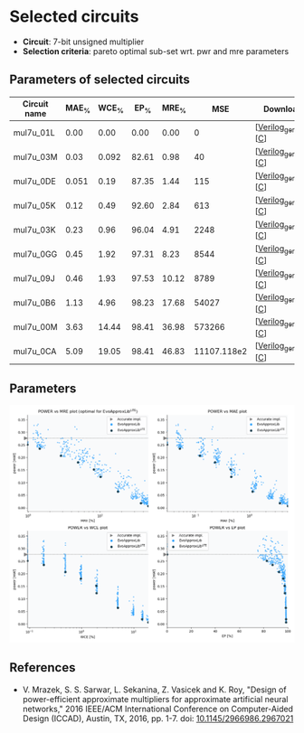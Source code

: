 
Selected circuits
===================
 - **Circuit**: 7-bit unsigned multiplier
 - **Selection criteria**: pareto optimal sub-set wrt. pwr and mre parameters

Parameters of selected circuits
----------------------------

| Circuit name | MAE<sub>%</sub> | WCE<sub>%</sub> | EP<sub>%</sub> | MRE<sub>%</sub> | MSE | Download |
| --- |  --- | --- | --- | --- | --- | --- | 
| mul7u_01L | 0.00 | 0.00 | 0.00 | 0.00 | 0 |  [[Verilog<sub>generic</sub>](mul7u_01L.v)]  [[C](mul7u_01L.c)] |
| mul7u_03M | 0.03 | 0.092 | 82.61 | 0.98 | 40 |  [[Verilog<sub>generic</sub>](mul7u_03M.v)]  [[C](mul7u_03M.c)] |
| mul7u_0DE | 0.051 | 0.19 | 87.35 | 1.44 | 115 |  [[Verilog<sub>generic</sub>](mul7u_0DE.v)]  [[C](mul7u_0DE.c)] |
| mul7u_05K | 0.12 | 0.49 | 92.60 | 2.84 | 613 |  [[Verilog<sub>generic</sub>](mul7u_05K.v)]  [[C](mul7u_05K.c)] |
| mul7u_03K | 0.23 | 0.96 | 96.04 | 4.91 | 2248 |  [[Verilog<sub>generic</sub>](mul7u_03K.v)]  [[C](mul7u_03K.c)] |
| mul7u_0GG | 0.45 | 1.92 | 97.31 | 8.23 | 8544 |  [[Verilog<sub>generic</sub>](mul7u_0GG.v)]  [[C](mul7u_0GG.c)] |
| mul7u_09J | 0.46 | 1.93 | 97.53 | 10.12 | 8789 |  [[Verilog<sub>generic</sub>](mul7u_09J.v)]  [[C](mul7u_09J.c)] |
| mul7u_0B6 | 1.13 | 4.96 | 98.23 | 17.68 | 54027 |  [[Verilog<sub>generic</sub>](mul7u_0B6.v)]  [[C](mul7u_0B6.c)] |
| mul7u_00M | 3.63 | 14.44 | 98.41 | 36.98 | 573266 |  [[Verilog<sub>generic</sub>](mul7u_00M.v)]  [[C](mul7u_00M.c)] |
| mul7u_0CA | 5.09 | 19.05 | 98.41 | 46.83 | 11107.118e2 |  [[Verilog<sub>generic</sub>](mul7u_0CA.v)]  [[C](mul7u_0CA.c)] |
    
Parameters
--------------
![Parameters figure](fig.png)

References
--------------
   - V. Mrazek, S. S. Sarwar, L. Sekanina, Z. Vasicek and K. Roy, "Design of power-efficient approximate multipliers for approximate artificial neural networks," 2016 IEEE/ACM International Conference on Computer-Aided Design (ICCAD), Austin, TX, 2016, pp. 1-7. doi: [10.1145/2966986.2967021](https://dx.doi.org/10.1145/2966986.2967021)

             